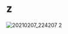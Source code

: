 # z

![20210207_224207 2](https://user-images.githubusercontent.com/80734798/160963932-f97341de-8482-4d05-8d59-7da3e3dde05e.jpg)
